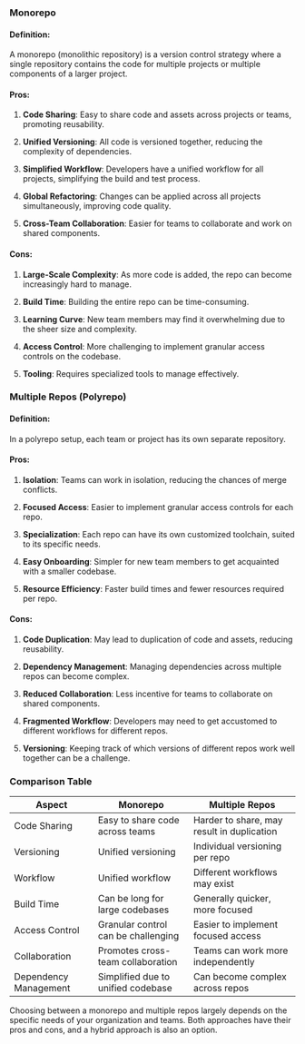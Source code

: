 

### Monorepo

#### Definition:
A monorepo (monolithic repository) is a version control strategy where a single repository contains the code for multiple projects or multiple components of a larger project. 

#### Pros:

1. **Code Sharing**: Easy to share code and assets across projects or teams, promoting reusability.
  
2. **Unified Versioning**: All code is versioned together, reducing the complexity of dependencies.
  
3. **Simplified Workflow**: Developers have a unified workflow for all projects, simplifying the build and test process.

4. **Global Refactoring**: Changes can be applied across all projects simultaneously, improving code quality.

5. **Cross-Team Collaboration**: Easier for teams to collaborate and work on shared components.

#### Cons:

1. **Large-Scale Complexity**: As more code is added, the repo can become increasingly hard to manage.
  
2. **Build Time**: Building the entire repo can be time-consuming.

3. **Learning Curve**: New team members may find it overwhelming due to the sheer size and complexity.

4. **Access Control**: More challenging to implement granular access controls on the codebase.

5. **Tooling**: Requires specialized tools to manage effectively.

### Multiple Repos (Polyrepo)

#### Definition:
In a polyrepo setup, each team or project has its own separate repository.

#### Pros:

1. **Isolation**: Teams can work in isolation, reducing the chances of merge conflicts.

2. **Focused Access**: Easier to implement granular access controls for each repo.

3. **Specialization**: Each repo can have its own customized toolchain, suited to its specific needs.

4. **Easy Onboarding**: Simpler for new team members to get acquainted with a smaller codebase.

5. **Resource Efficiency**: Faster build times and fewer resources required per repo.

#### Cons:

1. **Code Duplication**: May lead to duplication of code and assets, reducing reusability.
  
2. **Dependency Management**: Managing dependencies across multiple repos can become complex.

3. **Reduced Collaboration**: Less incentive for teams to collaborate on shared components.

4. **Fragmented Workflow**: Developers may need to get accustomed to different workflows for different repos.

5. **Versioning**: Keeping track of which versions of different repos work well together can be a challenge.

### Comparison Table

| Aspect                | Monorepo                                   | Multiple Repos                            |
| --------------------- | ------------------------------------------ | ----------------------------------------- |
| Code Sharing          | Easy to share code across teams            | Harder to share, may result in duplication |
| Versioning            | Unified versioning                         | Individual versioning per repo            |
| Workflow              | Unified workflow                           | Different workflows may exist             |
| Build Time            | Can be long for large codebases            | Generally quicker, more focused           |
| Access Control        | Granular control can be challenging        | Easier to implement focused access        |
| Collaboration         | Promotes cross-team collaboration         | Teams can work more independently        |
| Dependency Management | Simplified due to unified codebase        | Can become complex across repos           |

Choosing between a monorepo and multiple repos largely depends on the specific needs of your organization and teams. Both approaches have their pros and cons, and a hybrid approach is also an option.